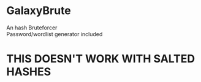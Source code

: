 # GalaxyBrute

An hash Bruteforcer <br>
Password/wordlist generator included

<h1><b>THIS DOESN'T WORK WITH SALTED HASHES</b></h2>
